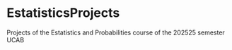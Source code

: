 # EstatisticsProjects
Projects of the  Estatistics and Probabilities course of the 202525 semester UCAB
